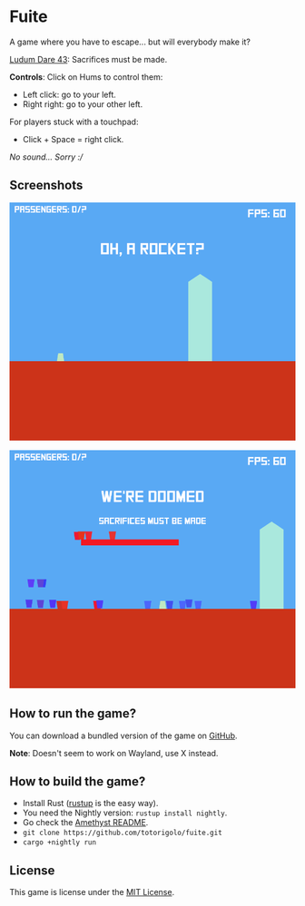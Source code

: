 # Fuite

A game where you have to escape... but will everybody make it?

[Ludum Dare 43](https://ldjam.com/events/ludum-dare/43):
Sacrifices must be made.


**Controls**: Click on Hums to control them:
 - Left click: go to your left.
 - Right right: go to your other left.

For players stuck with a touchpad:
 - Click + Space = right click.


*No sound... Sorry :/*


## Screenshots

![Little house](screenshots/nice-and-easy.png "Hi there!")

![Level 2](screenshots/hard-core.png "Sacrifices must be made")



## How to run the game?
You can download a bundled version of the game on
[GitHub](https://github.com/totorigolo/fuite-rs/releases).

**Note**: Doesn't seem to work on Wayland, use X instead.

## How to build the game?
 - Install Rust ([rustup](https://rustup.rs/) is the easy way).
 - You need the Nightly version: `rustup install nightly`.
 - Go check the [Amethyst README](https://github.com/amethyst/amethyst).
 - `git clone https://github.com/totorigolo/fuite.git`
 - `cargo +nightly run`


## License
This game is license under the [MIT License](LICENSE).
